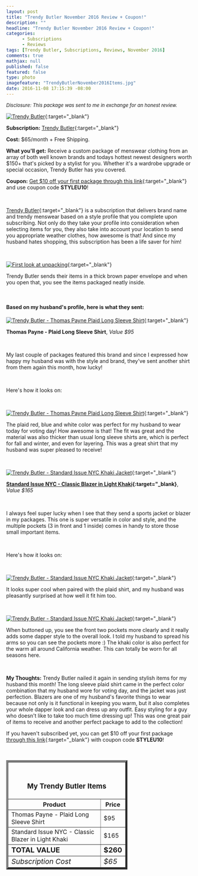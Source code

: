 ```yaml
---
layout: post
title: "Trendy Butler November 2016 Review + Coupon!"
description: ""
headline: "Trendy Butler November 2016 Review + Coupon!"
categories: 
      - Subscriptions
      - Reviews
tags: [Trendy Butler, Subscriptions, Reviews, November 2016]
comments: true
mathjax: null
published: false
featured: false
type: photo
imagefeature: "TrendyButlerNovember2016Items.jpg"
date: 2016-11-08 17:15:39 -08:00
---
```


<i><font size="2">Disclosure: This package was sent to me in exchange for an honest review.</font></i>

[![Trendy Butler](http://whatsupmailbox.com/images/TrendyButlerNovember2016Package.jpg)](http://trendybutlers.com/l/B9A76CA0/){:target="_blank"}

**Subscription:** [Trendy Butler](http://trendybutlers.com/l/B9A76CA0/){:target="_blank"}

**Cost:** $65/month + Free Shipping.

**What you'll get:** Receive a custom package of menswear clothing from an array of both well known brands and todays hottest newest designers worth $150+ that's picked by a stylist for you. Whether it's a wardrobe upgrade or special occasion, Trendy Butler has you covered.

**Coupon:** [Get $10 off your first package through this link](http://trendybutlers.com/l/B9A76CA0/){:target="_blank"} and use coupon code **STYLEU10**!

<br>

[Trendy Butler](http://trendybutlers.com/l/B9A76CA0/){:target="_blank"} is a subscription that delivers brand name and trendy menswear based on a style profile that you complete upon subscribing. Not only do they take your profile into consideration when selecting items for you, they also take into account your location to send you appropriate weather clothes, how awesome is that! And since my husband hates shopping, this subscription has been a life saver for him!

<br>

[![First look at unpacking](http://whatsupmailbox.com/images/TrendyButlerNovember2016Items.jpg)](http://trendybutlers.com/l/B9A76CA0/){:target="_blank"}

Trendy Butler sends their items in a thick brown paper envelope and when you open that, you see the items packaged neatly inside.

<br>

<H4>Based on my husband's profile, here is what they sent:</H4>

[![Trendy Butler - Thomas Payne Plaid Long Sleeve Shirt](http://whatsupmailbox.com/images/TrendyButlerNovember2016ThomasPaynePlaidShirt.jpg)](http://trendybutlers.com/l/B9A76CA0/){:target="_blank"}

**Thomas Payne - Plaid Long Sleeve Shirt**, *Value $95*

<br>

My last couple of packages featured this brand and since I expressed how happy my husband was with the style and brand, they've sent another shirt from them again this month, how lucky!

<br>

Here's how it looks on:

<br>

[![Trendy Butler - Thomas Payne Plaid Long Sleeve Shirt](http://whatsupmailbox.com/images/TrendyButlerNovember2016ThomasPaynePlaidShirt02.jpg)](http://trendybutlers.com/l/B9A76CA0/){:target="_blank"}

The plaid red, blue and white color was perfect for my husband to wear today for voting day! How awesome is that! The fit was great and the material was also thicker than usual long sleeve shirts are, which is perfect for fall and winter, and even for layering. This was a great shirt that my husband was super pleased to receive!

<br>

[![Trendy Butler - Standard Issue NYC Khaki Jacket](http://whatsupmailbox.com/images/TrendyButlerNovember2016StandardIssueNYCClassicBlazerKhaki.jpg)](http://trendybutlers.com/l/B9A76CA0/){:target="_blank"}

**[Standard Issue NYC - Classic Blazer in Light Khaki](http://www.standardissuenyc.com/collections/shop-men/products/classic-blazer-1){:target="_blank}**, *Value $165*

<br>

I always feel super lucky when I see that they send a sports jacket or blazer in my packages. This one is super versatile in color and style, and the multiple pockets (3 in front and 1 inside) comes in handy to store those small important items.

<br>

Here's how it looks on:

<br>

[![Trendy Butler - Standard Issue NYC Khaki Jacket](http://whatsupmailbox.com/images/TrendyButlerNovember2016Items02.jpg)](http://trendybutlers.com/l/B9A76CA0/){:target="_blank"}

It looks super cool when paired with the plaid shirt, and my husband was pleasantly surprised at how well it fit him too.

<br>

[![Trendy Butler - Standard Issue NYC Khaki Jacket](http://whatsupmailbox.com/images/TrendyButlerNovember2016Items03.jpg)](http://trendybutlers.com/l/B9A76CA0/){:target="_blank"}

When buttoned up, you see the front two pockets more clearly and it really adds some dapper style to the overall look. I told my husband to spread his arms so you can see the pockets more :) The khaki color is also perfect for the warm all around California weather. This can totally be worn for all seasons here.

<br>

<i class="icon-exclamation-sign"></i><b> My Thoughts:</b> Trendy Butler nailed it again in sending stylish items for my husband this month! The long sleeve plaid shirt came in the perfect color combination that my husband wore for voting day, and the jacket was just perfection. Blazers are one of my husband's favorite things to wear because not only is it functional in keeping you warm, but it also completes your whole dapper look and can dress up any outfit. Easy styling for a guy who doesn't like to take too much time dressing up! This was one great pair of items to receive and another perfect package to add to the collection!

If you haven't subscribed yet, you can get $10 off your first package [through this link](http://trendybutlers.com/l/B9A76CA0/){:target="_blank"} with coupon code **STYLEU10**!

<br>

<TABLE  BORDER="5" style="width:65%">
   <TR>
      <TH COLSPAN="2">
         <H3><BR><center>My Trendy Butler Items</center></H3>
      </TH>
   </TR>
      <TH>Product</TH>
      <TH>Price</TH>
  <TR>
      <TD>Thomas Payne - Plaid Long Sleeve Shirt</TD>
      <TD>$95</TD>
   </TR>
   <TR>
      <TD>Standard Issue NYC - Classic Blazer in Light Khaki</TD>
      <TD>$165</TD>
   </TR>
   <TR>
      <TD><b><big>TOTAL VALUE</big></b></TD>
      <TD><b><big>$260</big></b></TD>
   </TR>
   <TR>
      <TD><i><big>Subscription Cost</big></i></TD>
      <TD><i><big>$65</big></i></TD>
   </TR>
</TABLE>
